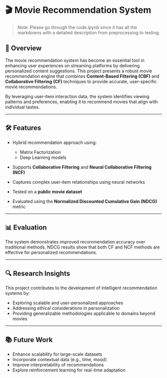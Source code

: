# 🎬 Movie Recommendation System
> Note: Please go through the code.ipynb since it has all the markdowns with a detailed description from preprocessing to testing.

## 📌 Overview

The movie recommendation system has become an essential tool in enhancing user experiences on streaming platforms by delivering personalized content suggestions. This project presents a robust movie recommendation engine that combines **Content-Based Filtering (CBF)** and **Collaborative Filtering (CF)** techniques to provide accurate, user-specific movie recommendations.

By leveraging user-item interaction data, the system identifies viewing patterns and preferences, enabling it to recommend movies that align with individual tastes.

---

## 🛠️ Features

* Hybrid recommendation approach using:

  * Matrix Factorization
  * Deep Learning models
* Supports **Collaborative Filtering** and **Neural Collaborative Filtering (NCF)**
* Captures complex user-item relationships using neural networks
* Tested on a **public movie dataset**
* Evaluated using the **Normalized Discounted Cumulative Gain (NDCG)** metric

---

## 📊 Evaluation

The system demonstrates improved recommendation accuracy over traditional methods. NDCG results show that both CF and NCF methods are effective for personalized recommendations.

---

## 🔍 Research Insights

This project contributes to the development of intelligent recommendation systems by:

* Exploring scalable and user-personalized approaches
* Addressing ethical considerations in personalization
* Providing generalizable methodologies applicable to domains beyond movies

---

## 📚 Future Work

* Enhance scalability for large-scale datasets
* Incorporate contextual data (e.g., time, mood)
* Improve interpretability of recommendations
* Explore reinforcement learning for real-time adaptation
